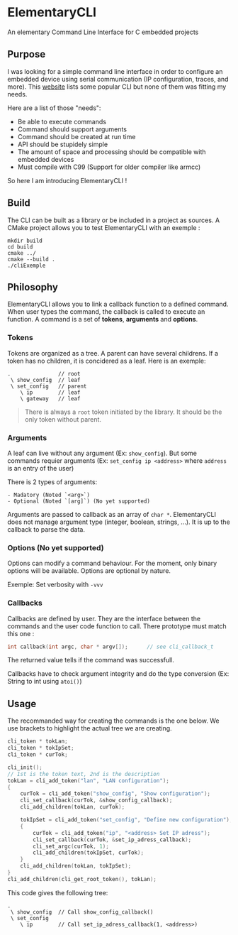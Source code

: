 # ElementaryCLI
An elementary Command Line Interface for C embedded projects

## Purpose

I was looking for a simple command line interface in order to configure an embedded device using serial communication (IP configuration, traces, and more). This [website](http://www.dalescott.net/an-embedded-command-line-interface/) lists some popular CLI but none of them was fitting my needs.

Here are a list of those "needs":

- Be able to execute commands
- Command should support arguments
- Command should be created at run time
- API should be stupidely simple
- The amount of space and processing should be compatible with embedded devices
- Must compile with C99 (Support for older compiler like armcc)

So here I am introducing ElementaryCLI !

## Build

The CLI can be built as a library or be included in a project as sources.
A CMake project allows you to test ElementaryCLI with an exemple :

``` 
mkdir build
cd build
cmake ../
cmake --build .
./cliExemple
```

## Philosophy

ElementaryCLI allows you to link a callback function to a defined command. When user types the command, the callback is called to execute an function. A command is a set of __tokens__, __arguments__ and __options__.

### Tokens

Tokens are organized as a tree. A parent can have several childrens. If a token has no children, it is concidered as a leaf. Here is an exemple:

```
.               // root
 \ show_config  // leaf
 \ set_config   // parent
    \ ip        // leaf
    \ gateway   // leaf
```

> There is always a `root` token initiated by the library. It should be the only token without parent.

### Arguments

A leaf can live without any argument (Ex: `show_config`). But some commands requier arguments (Ex: `set_config ip <address>` where `address` is an entry of the user)

There is 2 types of arguments:

    - Madatory (Noted `<arg>`)
    - Optional (Noted `[arg]`) (No yet supported)

Arguments are passed to callback as an array of `char *`. ElementaryCLI does not manage argument type (integer, boolean, strings, ...). It is up to the callback to parse the data.

### Options (No yet supported)

Options can modify a command behaviour. For the moment, only binary options will be available.
Options are optional by nature.

Exemple: Set verbosity with `-vvv`

### Callbacks 

Callbacks are defined by user. They are the interface between the commands and the user code function to call.
There prototype must match this one :

```C
int callback(int argc, char * argv[]);      // see cli_callback_t
```

The returned value tells if the command was successfull.

Callbacks have to check argument integrity and do the type conversion (Ex: String to int using `atoi()`)

## Usage

The recommanded way for creating the commands is the one below. We use brackets to highlight the actual tree we are creating.

```C
cli_token * tokLan;
cli_token * tokIpSet;
cli_token * curTok;

cli_init();
// 1st is the token text, 2nd is the description
tokLan = cli_add_token("lan", "LAN configuration");
{
    curTok = cli_add_token("show_config", "Show configuration");
    cli_set_callback(curTok, &show_config_callback);
    cli_add_children(tokLan, curTok);

    tokIpSet = cli_add_token("set_config", "Define new configuration");
    {
        curTok = cli_add_token("ip", "<address> Set IP adress");
        cli_set_callback(curTok, &set_ip_adress_callback);
        cli_set_argc(curTok, 1);
        cli_add_children(tokIpSet, curTok);
    }
    cli_add_children(tokLan, tokIpSet);
}
cli_add_children(cli_get_root_token(), tokLan);
```

This code gives the following tree:

```
.               
 \ show_config  // Call show_config_callback()
 \ set_config   
    \ ip        // Call set_ip_adress_callback(1, <address>)
```